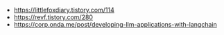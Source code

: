 * https://littlefoxdiary.tistory.com/114
* https://revf.tistory.com/280
* https://corp.onda.me/post/developing-llm-applications-with-langchain
